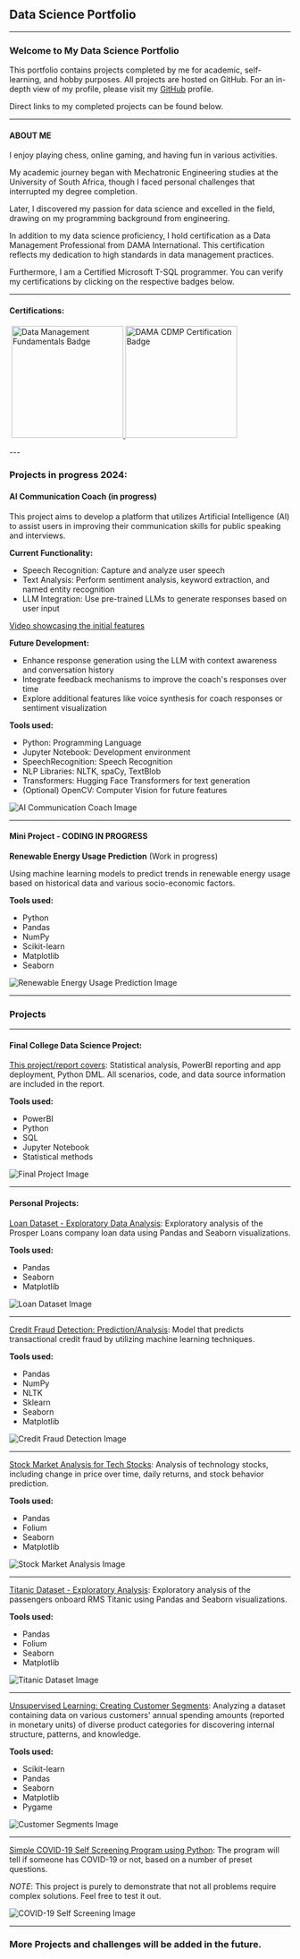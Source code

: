 ## Data Science Portfolio
---

### Welcome to My Data Science Portfolio

This portfolio contains projects completed by me for academic, self-learning, and hobby purposes. All projects are hosted on GitHub. For an in-depth view of my profile, please visit my [GitHub](https://github.com/JermaineV) profile.

Direct links to my completed projects can be found below.

---

#### ABOUT ME

I enjoy playing chess, online gaming, and having fun in various activities.

My academic journey began with Mechatronic Engineering studies at the University of South Africa, though I faced personal challenges that interrupted my degree completion.

Later, I discovered my passion for data science and excelled in the field, drawing on my programming background from engineering.

In addition to my data science proficiency, I hold certification as a Data Management Professional from DAMA International. This certification reflects my dedication to high standards in data management practices.

Furthermore, I am a Certified Microsoft T-SQL programmer. You can verify my certifications by clicking on the respective badges below.

---
#### Certifications:
<p align="center">
    <div style="display: inline-block;">
      <div data-iframe-width="200" data-iframe-height="200" data-share-badge-id="b509cdcd-1d97-4ab1-8220-4e6a40f17179" data-share-badge-host="https://www.credly.com"></div>
      <script type="text/javascript" async src="//cdn.credly.com/assets/utilities/embed.js"></script>
    </div>
    <a href="https://api.badgr.io/public/assertions/AoRMW571Q96NNfnl9nHnqA?identity__email=jvarnicker%40gmail.com">
      <img src="https://api.badgr.io/public/assertions/AoRMW571Q96NNfnl9nHnqA/image" alt="Data Management Fundamentals Badge" width="200" height="200">
    </a>
    <a href="https://api.badgr.io/public/assertions/A7p_wa4mRkyOGKNYP78Y8w?identity__email=jvarnicker%40gmail.com">
      <img src="https://api.badgr.io/public/assertions/A7p_wa4mRkyOGKNYP78Y8w/image" alt="DAMA CDMP Certification Badge" width="200" height="200">
    </a>
  </p>
---

### Projects in progress 2024:

#### AI Communication Coach (in progress)

This project aims to develop a platform that utilizes Artificial Intelligence (AI) to assist users in improving their communication skills for public speaking and interviews.

**Current Functionality:**
- Speech Recognition: Capture and analyze user speech
- Text Analysis: Perform sentiment analysis, keyword extraction, and named entity recognition
- LLM Integration: Use pre-trained LLMs to generate responses based on user input

[Video showcasing the initial features](https://1drv.ms/v/s!AuRvf69NQWuRqGrrkG9EW8cE-o4z?e=Amhrcv)

**Future Development:**
- Enhance response generation using the LLM with context awareness and conversation history
- Integrate feedback mechanisms to improve the coach's responses over time
- Explore additional features like voice synthesis for coach responses or sentiment visualization

**Tools used:**
- Python: Programming Language
- Jupyter Notebook: Development environment
- SpeechRecognition: Speech Recognition
- NLP Libraries: NLTK, spaCy, TextBlob
- Transformers: Hugging Face Transformers for text generation
- (Optional) OpenCV: Computer Vision for future features

![AI Communication Coach Image](https://github.com/JermaineV/JermaineV.github.io/blob/9485850cfc3d0007e00998eb6b26f9225f5d1721/images/botpic.jpeg?raw=true)

---

#### Mini Project - CODING IN PROGRESS

**Renewable Energy Usage Prediction** (Work in progress)

Using machine learning models to predict trends in renewable energy usage based on historical data and various socio-economic factors.

**Tools used:** 
- Python
- Pandas
- NumPy
- Scikit-learn
- Matplotlib
- Seaborn

![Renewable Energy Usage Prediction Image](https://github.com/JermaineV/JermaineV.github.io/blob/6f8157c4bf93060da1c072700be8f41fa1cee3b4/images/energy1.jpeg?raw=true)

---

### Projects

---

#### Final College Data Science Project:

[This project/report covers](https://github.com/JermaineV/JermaineV.github.io/blob/d48fc08d8aa787c23c76c7c268fdecece66d38e4/projects/82554fad24fc8c51be8c00565dcc62beb5b86660.pdf): Statistical analysis, PowerBI reporting and app deployment, Python DML. All scenarios, code, and data source information are included in the report.

**Tools used:** 
- PowerBI
- Python
- SQL
- Jupyter Notebook
- Statistical methods

![Final Project Image](https://user-images.githubusercontent.com/78037138/198569998-ceca43ca-c7e4-43cd-90a1-750abdd02368.png)

---

#### Personal Projects:

[Loan Dataset - Exploratory Data Analysis](https://github.com/JermaineV/JermaineV.github.io/blob/64767819f9348fc10f7b66cb0078c57dcd89af55/projects/sub3/Part_I_exploration%20(2).ipynb): Exploratory analysis of the Prosper Loans company loan data using Pandas and Seaborn visualizations.

**Tools used:** 
- Pandas
- Seaborn
- Matplotlib

![Loan Dataset Image](https://github.com/JermaineV/JermaineV.github.io/blob/b39c14116b08ebfe8aaf89aa9d178012d8281f9d/images/267-2677308_loan-cartoon-loan-clipart-hd-png-download.png?raw=true)

---

[Credit Fraud Detection: Prediction/Analysis](https://github.com/JermaineV/JermaineV.github.io/blob/8a2abfaf8b460c895b00a8b8c990d91c0091e881/projects/credit_fraud_detection.ipynb.ipynb): Model that predicts transactional credit fraud by utilizing machine learning techniques.

**Tools used:** 
- Pandas
- NumPy
- NLTK
- Sklearn
- Seaborn
- Matplotlib

![Credit Fraud Detection Image](https://github.com/JermaineV/JermaineV.github.io/blob/8a2abfaf8b460c895b00a8b8c990d91c0091e881/images/money-bag-thief-eps-vector_csp35493988.jpg?raw=true)

---

[Stock Market Analysis for Tech Stocks](https://github.com/JermaineV/JermaineV.github.io/blob/3cd011d8c890535696b4f633a4922cc58227dcb5/projects/Stock%20Market%20Analysis/Stock%20Market%20Analysis%20for%20Tech%20Stocks.ipynb): Analysis of technology stocks, including change in price over time, daily returns, and stock behavior prediction.

**Tools used:** 
- Pandas
- Folium
- Seaborn
- Matplotlib

![Stock Market Analysis Image](https://github.com/JermaineV/JermaineV.github.io/blob/3cd011d8c890535696b4f633a4922cc58227dcb5/images/tiny-people-stock-traders-laptop-with-graph-chart-buy-sell-shares-stock-market-index-stockbroking-company-stock-exchange-data-concept_335657-1160.jpg?raw=true)

---

[Titanic Dataset - Exploratory Analysis](https://github.com/JermaineV/JermaineV.github.io/blob/6a4073a5f40449dcfef267ba95b3a2a8cb1891a6/projects/Titanic%20Dataset%20-%20Exploratory%20Analysis.ipynb): Exploratory analysis of the passengers onboard RMS Titanic using Pandas and Seaborn visualizations.

**Tools used:** 
- Pandas
- Folium
- Seaborn
- Matplotlib

![Titanic Dataset Image](https://github.com/JermaineV/JermaineV.github.io/blob/6a4073a5f40449dcfef267ba95b3a2a8cb1891a6/images/titanic-css-float-none-cartoon-browserling-webcomic.png?raw=true)

---

[Unsupervised Learning: Creating Customer Segments](https://github.com/JermaineV/JermaineV.github.io/blob/3cd011d8c890535696b4f633a4922cc58227dcb5/projects/Unsupervised%20Learning:%20Creating%20Customer%20Segments/customer_segments.ipynb): Analyzing a dataset containing data on various customers' annual spending amounts (reported in monetary units) of diverse product categories for discovering internal structure, patterns, and knowledge.

**Tools used:** 
- Scikit-learn
- Pandas
- Seaborn
- Matplotlib
- Pygame

![Customer Segments Image](https://github.com/JermaineV/JermaineV.github.io/blob/3cd011d8c890535696b4f633a4922cc58227dcb5/images/customer%20segmentation.jpg?raw=true)

---

[Simple COVID-19 Self Screening Program using Python](https://github.com/JermaineV/Simple-Covid-19-self-Screening-program/blob/18001a04702c88b76a80368f38af41207bd114bd/Simple_Covid_19_Screening_program.py): The program will tell if someone has COVID-19 or not, based on a number of preset questions.

*NOTE*: This project is purely to demonstrate that not all problems require complex solutions. Feel free to test it out.

![COVID-19 Self Screening Image](https://github.com/JermaineV/JermaineV.github.io/blob/34b5393e78813ea301ac1cb9cf815a47f0a9fc7c/images/symptoms-covid-19-coronavirus-cartoon-style-infographic_1308-52033.jpg?raw=true)

---

### More Projects and challenges will be added in the future.
